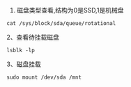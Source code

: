 1. 磁盘类型查看,结构为0是SSD,1是机械盘

```
cat /sys/block/sda/queue/rotational
```



2、查看待挂载磁盘

```shell
lsblk -lp
```





3、磁盘挂载

```shell
sudo mount /dev/sda /mnt
```

